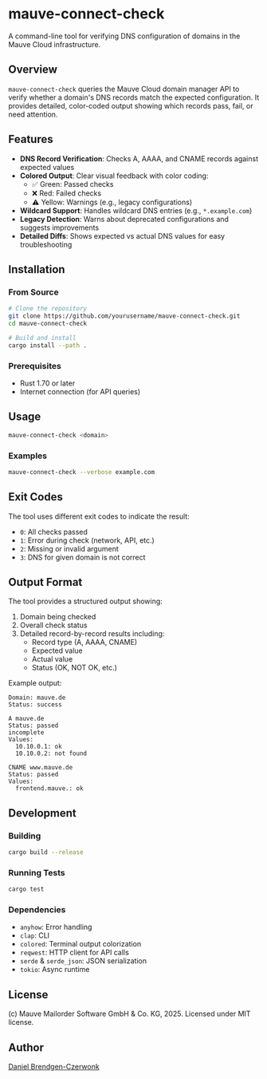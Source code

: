 # mauve-connect-check

A command-line tool for verifying DNS configuration of domains in the Mauve Cloud infrastructure.

## Overview

`mauve-connect-check` queries the Mauve Cloud domain manager API to verify whether a domain's DNS records match the expected configuration. It provides detailed, color-coded output showing which records pass, fail, or need attention.

## Features

- **DNS Record Verification**: Checks A, AAAA, and CNAME records against expected values
- **Colored Output**: Clear visual feedback with color coding:
  - ✅ Green: Passed checks
  - ❌ Red: Failed checks
  - ⚠️ Yellow: Warnings (e.g., legacy configurations)
- **Wildcard Support**: Handles wildcard DNS entries (e.g., `*.example.com`)
- **Legacy Detection**: Warns about deprecated configurations and suggests improvements
- **Detailed Diffs**: Shows expected vs actual DNS values for easy troubleshooting

## Installation

### From Source

```bash
# Clone the repository
git clone https://github.com/yourusername/mauve-connect-check.git
cd mauve-connect-check

# Build and install
cargo install --path .
```

### Prerequisites

- Rust 1.70 or later
- Internet connection (for API queries)

## Usage

```bash
mauve-connect-check <domain>
```

### Examples

```bash
mauve-connect-check --verbose example.com
```

## Exit Codes

The tool uses different exit codes to indicate the result:

- `0`: All checks passed
- `1`: Error during check (network, API, etc.)
- `2`: Missing or invalid argument
- `3`: DNS for given domain is not correct

## Output Format

The tool provides a structured output showing:

1. Domain being checked
2. Overall check status
3. Detailed record-by-record results including:
   - Record type (A, AAAA, CNAME)
   - Expected value
   - Actual value
   - Status (OK, NOT OK, etc.)

Example output:
```
Domain: mauve.de
Status: success

A mauve.de
Status: passed
incomplete
Values:
  10.10.0.1: ok
  10.10.0.2: not found

CNAME www.mauve.de
Status: passed
Values:
  frontend.mauve.: ok

```

## Development

### Building

```bash
cargo build --release
```

### Running Tests

```bash
cargo test
```

### Dependencies

- `anyhow`: Error handling
- `clap`: CLI
- `colored`: Terminal output colorization
- `reqwest`: HTTP client for API calls
- `serde` & `serde_json`: JSON serialization
- `tokio`: Async runtime

## License

(c) Mauve Mailorder Software GmbH & Co. KG, 2025. Licensed under MIT license.

## Author

[Daniel Brendgen-Czerwonk](https://github.com/czerwonk)
